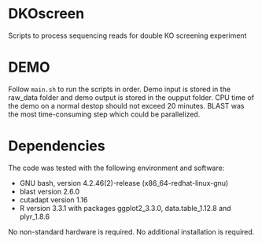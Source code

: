 # DKOscreen
Scripts to process sequencing reads for double KO screening experiment

# DEMO
Follow `main.sh` to run the scripts in order. 
Demo input is stored in the raw_data folder and demo output is stored in the oupput folder.
CPU time of the demo on a normal destop should not exceed 20 minutes. BLAST was the most time-consuming step which could be parallelized. 

# Dependencies
The code was tested with the following environment and software:
- GNU bash, version 4.2.46(2)-release (x86_64-redhat-linux-gnu)
- blast version 2.6.0
- cutadapt version 1.16
- R version 3.3.1 with packages ggplot2_3.3.0, data.table_1.12.8 and plyr_1.8.6

No non-standard hardware is required. No additional installation is required. 
